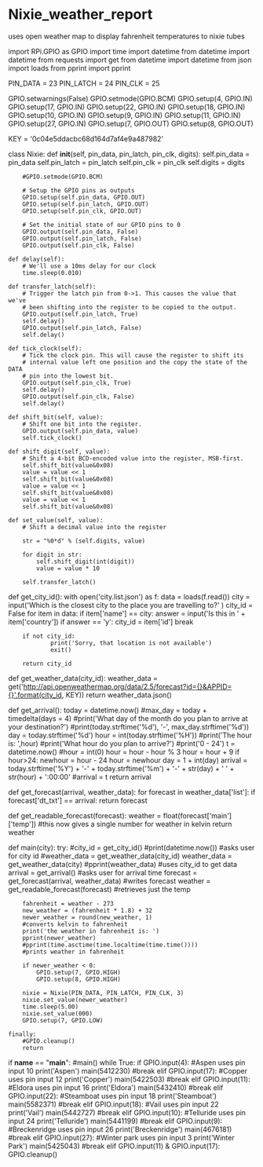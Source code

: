 # Nixie_weather_report
uses open weather map to display fahrenheit temperatures to nixie tubes

import RPi.GPIO as GPIO
import time
import datetime
from datetime import datetime
from requests import get
from datetime import datetime
from json import loads
from pprint import pprint

PIN_DATA = 23
PIN_LATCH = 24
PIN_CLK = 25

GPIO.setwarnings(False)
GPIO.setmode(GPIO.BCM)
GPIO.setup(4, GPIO.IN)
GPIO.setup(17, GPIO.IN)
GPIO.setup(22, GPIO.IN)
GPIO.setup(18, GPIO.IN)
GPIO.setup(10, GPIO.IN)
GPIO.setup(9, GPIO.IN)
GPIO.setup(11, GPIO.IN)
GPIO.setup(27, GPIO.IN)
GPIO.setup(7, GPIO.OUT)
GPIO.setup(8, GPIO.OUT)


KEY = '0c04e5ddacbc68d164d7af4e9a487982'

class Nixie:
    def __init__(self, pin_data, pin_latch, pin_clk, digits):
        self.pin_data = pin_data
        self.pin_latch = pin_latch
        self.pin_clk = pin_clk
        self.digits = digits

        #GPIO.setmode(GPIO.BCM)

        # Setup the GPIO pins as outputs
        GPIO.setup(self.pin_data, GPIO.OUT)
        GPIO.setup(self.pin_latch, GPIO.OUT)
        GPIO.setup(self.pin_clk, GPIO.OUT)

        # Set the initial state of our GPIO pins to 0
        GPIO.output(self.pin_data, False)
        GPIO.output(self.pin_latch, False)
        GPIO.output(self.pin_clk, False)

    def delay(self):
        # We'll use a 10ms delay for our clock
        time.sleep(0.010)

    def transfer_latch(self):
        # Trigger the latch pin from 0->1. This causes the value that we've
        # been shifting into the register to be copied to the output.
        GPIO.output(self.pin_latch, True)
        self.delay()
        GPIO.output(self.pin_latch, False)
        self.delay()

    def tick_clock(self):
        # Tick the clock pin. This will cause the register to shift its
        # internal value left one position and the copy the state of the DATA
        # pin into the lowest bit.
        GPIO.output(self.pin_clk, True)
        self.delay()
        GPIO.output(self.pin_clk, False)
        self.delay()

    def shift_bit(self, value):
        # Shift one bit into the register.
        GPIO.output(self.pin_data, value)
        self.tick_clock()

    def shift_digit(self, value):
        # Shift a 4-bit BCD-encoded value into the register, MSB-first.
        self.shift_bit(value&0x08)
        value = value << 1
        self.shift_bit(value&0x08)
        value = value << 1
        self.shift_bit(value&0x08)
        value = value << 1
        self.shift_bit(value&0x08)

    def set_value(self, value):
        # Shift a decimal value into the register

        str = "%0*d" % (self.digits, value)

        for digit in str:
            self.shift_digit(int(digit))
            value = value * 10

        self.transfer_latch()

def get_city_id():
        with open('city.list.json') as f:
            data = loads(f.read())
        city = input('Which is the closest city to the place you are travelling to?' )
        city_id = False
        for item in data:
            if item['name'] == city:
                answer = input('Is this in ' + item['country'])
                if answer == 'y':
                        city_id = item['id']
                        break

        if not city_id:
                print('Sorry, that location is not available')
                exit()
                
        return city_id

def get_weather_data(city_id):
        weather_data = get('http://api.openweathermap.org/data/2.5/forecast?id={}&APPID={}'.format(city_id, KEY))
        return weather_data.json()

def get_arrival():
    today = datetime.now()
    #max_day = today + timedelta(days = 4)
    #print('What day of the month do you plan to arrive at your destination?')
    #print(today.strftime('%d'), '-', max_day.strftime('%d'))
    day = today.strftime('%d')
    hour = int(today.strftime('%H'))
    #print('The hour is: ',hour)
    #print('What hour do you plan to arrive?')
    #print('0 - 24')
    t = datetime.now()
    #hour = int(0)
    hour = hour - hour % 3
    hour = hour + 9
    if hour>24:
        newhour = hour - 24
        hour = newhour
        day = 1 + int(day)
    arrival = today.strftime('%Y') + '-' + today.strftime('%m') + '-' + str(day) + ' ' + str(hour) + ':00:00'
    #arrival = t
    return arrival

def get_forecast(arrival, weather_data):
    for forecast in weather_data['list']:
        if forecast['dt_txt'] == arrival:
            return forecast

def get_readable_forecast(forecast):
    weather = float(forecast['main']['temp']) #this now gives a single number for weather in kelvin
    return weather

def main(city):
    try:
        #city_id = get_city_id()
        #print(datetime.now())
        #asks user for city id
        #weather_data = get_weather_data(city_id)
        weather_data = get_weather_data(city)
        #pprint(weather_data)
        #uses city_id to get data
        arrival = get_arrival()
        #asks user for arrival time
        forecast = get_forecast(arrival, weather_data)
        #writes forecast
        weather = get_readable_forecast(forecast)
        #retrieves just the temp

        fahrenheit = weather - 273
        new_weather = (fahrenheit * 1.8) + 32
        newer_weather = round(new_weather, 1)
        #converts kelvin to fahrenheit
        print('the weather in fahrenheit is: ')
        pprint(newer_weather) 
        #pprint(time.asctime(time.localtime(time.time())))
        #prints weather in fahrenheit

        if newer_weather < 0:
            GPIO.setup(7, GPIO.HIGH)
            GPIO.setup(8, GPIO.HIGH)
        
        nixie = Nixie(PIN_DATA, PIN_LATCH, PIN_CLK, 3)
        nixie.set_value(newer_weather)
        time.sleep(5.00)
        nixie.set_value(000)
        GPIO.setup(7, GPIO.LOW)

    finally:
        #GPIO.cleanup()
        return

if __name__ == "__main__":
    #main()
    while True:
        if GPIO.input(4): #Aspen uses pin input 10
            print('Aspen')
            main(5412230)
            #break
        elif GPIO.input(17): #Copper uses pin input 12
            print('Copper')
            main(5422503)
            #break
        elif GPIO.input(11): #Eldora uses pin input 16
            print('Eldora')
            main(5432410)
            #break
        elif GPIO.input(22): #Steamboat uses pin input 18
            print('Steamboat')
            main(5582371)
            #break
        elif GPIO.input(18): #Vail uses pin input 22
            print('Vail')
            main(5442727)
            #break
        elif GPIO.input(10): #Telluride  uses pin input 24
            print('Telluride')
            main(5441199)
            #break
        elif GPIO.input(9): #Breckenridge uses pin input 26
            print('Breckenridge')
            main(4676181)
            #break
        elif GPIO.input(27): #Winter park uses pin input 3
            print('Winter Park')
            main(5425043)
            #break
        elif GPIO.input(11) & GPIO.input(17):
            GPIO.cleanup()
            
        
            

            

            
